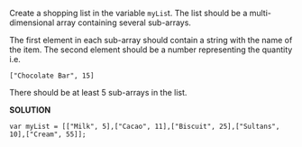 Create a shopping list in the variable `myLis`t. The list should be a multi-dimensional array containing several sub-arrays.

The first element in each sub-array should contain a string with the name of the item. The second element should be a number representing the quantity i.e.

`["Chocolate Bar", 15]`

There should be at least 5 sub-arrays in the list.

**SOLUTION**

```
var myList = [["Milk", 5],["Cacao", 11],["Biscuit", 25],["Sultans", 10],["Cream", 55]];

```
